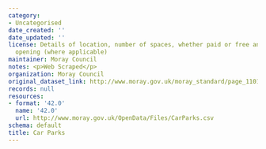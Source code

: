 ```yaml
---
category:
- Uncategorised
date_created: ''
date_updated: ''
license: Details of location, number of spaces, whether paid or free and times of
  opening (where applicable)
maintainer: Moray Council
notes: <p>Web Scraped</p>
organization: Moray Council
original_dataset_link: http://www.moray.gov.uk/moray_standard/page_110140.html
records: null
resources:
- format: '42.0'
  name: '42.0'
  url: http://www.moray.gov.uk/OpenData/Files/CarParks.csv
schema: default
title: Car Parks
---
```

